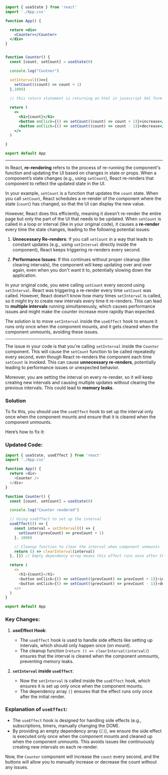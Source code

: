 ```jsx
import { useState } from 'react'
import './App.css'

function App() {

  return <div>
    <Counter></Counter>
  </div>
}


function Counter() {
  const [count, setCount] = useState(0)

  console.log("Coutner")

  setInterval(()=>{
    setCount((count) => count + 1)
  },1000)
  
  // this return statement is returning an html in javascript Xml form 

  return (
    <>
      <h1>{count}</h1>
      <button onClick={() => setCount((count) => count + 1)}>increase</button>
      <button onClick={() => setCount((count) => count - 1)}>decrease</button>
    </>
  )

}

export default App
```

---


In React, **re-rendering** refers to the process of re-running the component's function and updating the UI based on changes in state or props. When a component’s state changes (e.g., using `setCount`), React re-renders that component to reflect the updated state in the UI.

In your example, `setCount` is a function that updates the `count` state. When you call `setCount`, React schedules a re-render of the component where the state (`count`) has changed, so that the UI can display the new value.

However, React does this efficiently, meaning it doesn’t re-render the entire page but only the part of the UI that needs to be updated. When `setCount` is called in a loop or interval (like in your original code), it causes a **re-render** every time the state changes, leading to the following potential issues:

1. **Unnecessary Re-renders**: If you call `setCount` in a way that leads to constant updates (e.g., using `setInterval` directly inside the component), React keeps triggering re-renders every second.
   
2. **Performance Issues**: If this continues without proper cleanup (like clearing intervals), the component will keep updating over and over again, even when you don't want it to, potentially slowing down the application.

In your original code, you were calling `setCount` every second using `setInterval`. React was triggering a re-render every time `setCount` was called. However, React doesn’t know how many times `setInterval` is called, so it might try to create new intervals every time it re-renders. This can lead to **multiple intervals** running simultaneously, which causes performance issues and might make the counter increase more rapidly than expected.

The solution is to move `setInterval` inside the `useEffect` hook to ensure it runs only once when the component mounts, and it gets cleared when the component unmounts, avoiding these issues.



---



The issue in your code is that you're calling `setInterval` inside the `Counter` component. This will cause the `setCount` function to be called repeatedly every second, even though React re-renders the component each time `setCount` is invoked. This can cause **unnecessary re-renders**, potentially leading to performance issues or unexpected behavior. 

Moreover, you are setting the interval on every re-render, so it will keep creating new intervals and causing multiple updates without clearing the previous intervals. This could lead to **memory leaks**.

### Solution

To fix this, you should use the `useEffect` hook to set up the interval only once when the component mounts and ensure that it is cleared when the component unmounts.

Here’s how to fix it:

### Updated Code:

```javascript
import { useState, useEffect } from 'react'
import './App.css'

function App() {
  return <div>
    <Counter />
  </div>
}

function Counter() {
  const [count, setCount] = useState(0)

  console.log("Counter rendered")

  // Using useEffect to set up the interval
  useEffect(() => {
    const interval = setInterval(() => {
      setCount((prevCount) => prevCount + 1)
    }, 1000)

    // Cleanup function to clear the interval when component unmounts
    return () => clearInterval(interval)
  }, []) // Empty dependency array means this effect runs once after the initial render

  return (
    <>
      <h1>{count}</h1>
      <button onClick={() => setCount((prevCount) => prevCount + 1)}>increase</button>
      <button onClick={() => setCount((prevCount) => prevCount - 1)}>decrease</button>
    </>
  )
}

export default App
```

### Key Changes:

1. **useEffect Hook**:
   - The `useEffect` hook is used to handle side effects like setting up intervals, which should only happen once (on mount).
   - The cleanup function (`return () => clearInterval(interval)`) ensures that the interval is cleared when the component unmounts, preventing memory leaks.

2. **`setInterval` inside `useEffect`**:
   - Now the `setInterval` is called inside the `useEffect` hook, which ensures it is set up only once when the component mounts.
   - The dependency array `[]` ensures that the effect runs only once after the initial render.

### Explanation of `useEffect`:
- The `useEffect` hook is designed for handling side effects (e.g., subscriptions, timers, manually changing the DOM).
- By providing an empty dependency array (`[]`), we ensure the side effect is executed only once when the component mounts and cleaned up when the component unmounts. This avoids issues like continuously creating new intervals on each re-render.

Now, the `Counter` component will increase the `count` every second, and the buttons will allow you to manually increase or decrease the count without any issues.